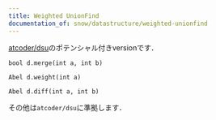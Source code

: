 ```yaml
---
title: Weighted UnionFind
documentation_of: snow/datastructure/weighted-unionfind
---
```


[atcoder/dsu](https://github.com/atcoder/ac-library/blob/master/atcoder/dsu.hpp)のポテンシャル付きversionです．

```bool d.merge(int a, int b)```

```Abel d.weight(int a)```

```Abel d.diff(int a, int b)```

その他は`atcoder/dsu`に準拠します．